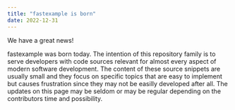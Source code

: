 ```yaml
---
title: "fastexample is born"
date: 2022-12-31
---
```

We have a great news!

fastexample was born today. The intention of this repository family is to serve developers with code sources relevant for almost every aspect of modern software development. The content of these source snippets are usually small and they focus on specific topics that are easy to implement but causes frustration since they may not be easilly developed after all.
The updates on this page may be seldom or may be regular depending on the contributors time and possibility.
